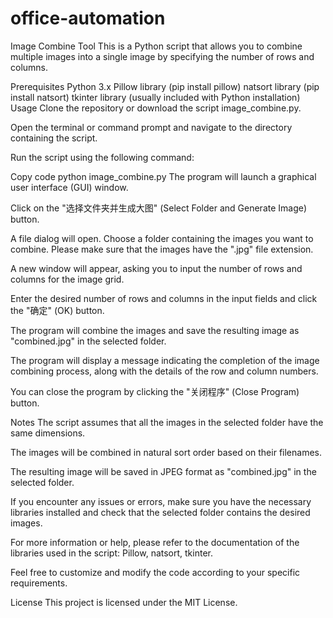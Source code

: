 # office-automation
Image Combine Tool
This is a Python script that allows you to combine multiple images into a single image by specifying the number of rows and columns.

Prerequisites
Python 3.x
Pillow library (pip install pillow)
natsort library (pip install natsort)
tkinter library (usually included with Python installation)
Usage
Clone the repository or download the script image_combine.py.

Open the terminal or command prompt and navigate to the directory containing the script.

Run the script using the following command:

Copy code
python image_combine.py
The program will launch a graphical user interface (GUI) window.

Click on the "选择文件夹并生成大图" (Select Folder and Generate Image) button.

A file dialog will open. Choose a folder containing the images you want to combine. Please make sure that the images have the ".jpg" file extension.

A new window will appear, asking you to input the number of rows and columns for the image grid.

Enter the desired number of rows and columns in the input fields and click the "确定" (OK) button.

The program will combine the images and save the resulting image as "combined.jpg" in the selected folder.

The program will display a message indicating the completion of the image combining process, along with the details of the row and column numbers.

You can close the program by clicking the "关闭程序" (Close Program) button.

Notes
The script assumes that all the images in the selected folder have the same dimensions.

The images will be combined in natural sort order based on their filenames.

The resulting image will be saved in JPEG format as "combined.jpg" in the selected folder.

If you encounter any issues or errors, make sure you have the necessary libraries installed and check that the selected folder contains the desired images.

For more information or help, please refer to the documentation of the libraries used in the script: Pillow, natsort, tkinter.

Feel free to customize and modify the code according to your specific requirements.

License
This project is licensed under the MIT License.
